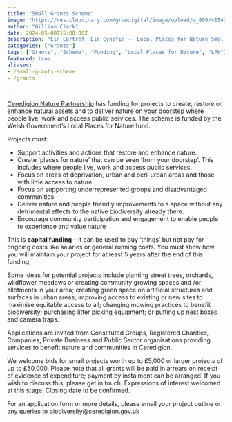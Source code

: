 ```yaml
---
title: "Small Grants Scheme"
image: "https://res.cloudinary.com/growdigital/image/upload/w_800/v1543959573/the-peoples-orchard-39482524460.jpg"
author: "Gillian Clark"
date: 2024-05-08T15:00:00Z
description: "Ein Cartref, Ein Cynefin -- Local Places for Nature Small Grants Scheme"
categories: ["Grants"]
tags: ["Grants", "Scheme", "Funding", "Local Places for Nature", "LPN"]
featured: true
aliases: 
- /small-grants-scheme
- /grants

---
```


[Ceredigion Nature Partnership](https://naturceredigion.cymru) has funding for projects to create, restore or enhance natural assets and to deliver nature on your doorstep where people live, work and access public services. The scheme is funded by the Welsh Government’s Local Places for Nature fund.

Projects must:
* Support activities and actions that restore and enhance nature.
* Create 'places for nature’ that can be seen ‘from your doorstep’. This includes where people live, work and access public services. 
* Focus on areas of deprivation, urban and peri-urban areas and those with little access to nature.
* Focus on supporting underrepresented groups and disadvantaged communities.
* Deliver nature and people friendly improvements to a space without any detrimental effects to the native biodiversity already there.
* Encourage community participation and engagement to enable people to experience and value nature

This is **capital funding** – it can be used to buy ‘things’ but not pay for ongoing costs like salaries or general running costs.  You must show how you will maintain your project for at least 5 years after the end of this funding.
 
Some ideas for potential projects include planting street trees, orchards, wildflower meadows or creating community growing spaces and /or allotments in your area; creating green space on artificial structures and surfaces in urban areas; improving access to existing or new sites to maximise equitable access to all; changing mowing practices to benefit biodiversity; purchasing litter picking equipment; or putting up nest boxes and camera traps.

Applications are invited from Constituted Groups, Registered Charities, Companies, Private Business and Public Sector organisations providing services to benefit nature and communities in Ceredigion.
 
We welcome bids for small projects worth up to £5,000 or larger projects of up to £50,000. Please note that all grants will be paid in arrears on receipt of evidence of expenditure; payment by instalment can be arranged.  If you wish to discuss this, please get in touch.
Expressions of interest welcomed at this stage.  Closing date to be confirmed.

For an application form or more details, please email your project outline or any queries to <biodiversity@ceredigion.gov.uk>
